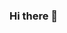 ### Hi there 👋

<!--
**sanadsa/sanadsa** is a ✨ _special_ ✨ repository because its `README.md` (this file) appears on your GitHub profile.
<img src="https://raw.githubusercontent.com/sagar-viradiya/sagar-viradiya/master/resources/banner.png" alt="Hello world">

<p align="center"> 
  Visitor count<br>
  <img src="https://profile-counter.glitch.me/sanadsa/count.svg" />
</p>

## About me

Software Developer with enthusiasm and focus on Web Development.
I am passionate about building scalable software, creating effective solutions, and learning every day to grow professionally in the Web field.
BSc Computer Science 👨‍💻 HIT 💻 Developer @ Sela Group 

Here are some ideas to get you started:

- 🔭 I’m currently working on ...
- 🌱 I’m currently learning ...
- 👯 I’m looking to collaborate on ...
- 🤔 I’m looking for help with ...
- 💬 Ask me about ...
- 📫 How to reach me: ...
- 😄 Pronouns: ...
- ⚡ Fun fact: ...
-->
